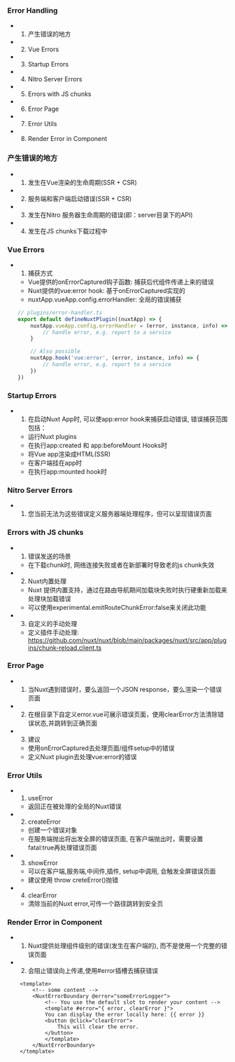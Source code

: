 ### Error Handling
- 1. 产生错误的地方
- 2. Vue Errors
- 3. Startup Errors
- 4. Nitro Server Errors
- 5. Errors with JS chunks
- 6. Error Page
- 7. Error Utils
- 8. Render Error in Component

### 产生错误的地方
- 1. 发生在Vue渲染的生命周期(SSR + CSR)
- 2. 服务端和客户端启动错误(SSR + CSR)
- 3. 发生在Nitro 服务器生命周期的错误(即：server目录下的API)
- 4. 发生在JS chunks下载过程中

### Vue Errors
- 1. 捕获方式
    - Vue提供的onErrorCaptured钩子函数: 捕获后代组件传递上来的错误
    - Nuxt提供的vue:error hook: 基于onErrorCaptured实现的
    - nuxtApp.vueApp.config.errorHandler: 全局的错误捕获
    ```ts
    // plugins/error-handler.ts
    export default defineNuxtPlugin((nuxtApp) => {
        nuxtApp.vueApp.config.errorHandler = (error, instance, info) => {
            // handle error, e.g. report to a service
        }

        // Also possible
        nuxtApp.hook('vue:error', (error, instance, info) => {
            // handle error, e.g. report to a service
        })
    })
    ```

### Startup Errors
- 1. 在启动Nuxt App时, 可以使app:error hook来捕获启动错误, 错误捕获范围包括：
    - 运行Nuxt plugins
    - 在执行app:created 和 app:beforeMount Hooks时
    - 将Vue app渲染成HTML(SSR)
    - 在客户端挂在app时
    - 在执行app:mounted hook时

### Nitro Server Errors
- 1. 您当前无法为这些错误定义服务器端处理程序，但可以呈现错误页面

### Errors with JS chunks
- 1. 错误发送的场景
    - 在下载chunk时, 网络连接失败或者在新部署时导致老的js chunk失效
- 2. Nuxt内置处理
    - Nuxt 提供内置支持，通过在路由导航期间加载块失败时执行硬重新加载来处理块加载错误
    - 可以使用experimental.emitRouteChunkError:false来关闭此功能
- 3. 自定义的手动处理
    - 定义插件手动处理: https://github.com/nuxt/nuxt/blob/main/packages/nuxt/src/app/plugins/chunk-reload.client.ts

### Error Page
- 1. 当Nuxt遇到错误时，要么返回一个JSON response，要么渲染一个错误页面
- 2. 在根目录下自定义error.vue可展示错误页面，使用clearError方法清除错误状态,并跳转到正确页面
- 3. 建议
    - 使用onErrorCaptured去处理页面/组件setup中的错误
    - 定义Nuxt plugin去处理vue:error的错误

### Error Utils
- 1. useError
    - 返回正在被处理的全局的Nuxt错误
- 2. createError
    - 创建一个错误对象
    - 在服务端抛出将出发全屏的错误页面, 在客户端抛出时，需要设置fatal:true再处理错误页面
- 3. showError
    - 可以在客户端,服务端,中间件,插件, setup中调用, 会触发全屏错误页面
    - 建议使用 throw creteError()抛错
- 4. clearError
    - 清除当前的Nuxt error,可传一个路径跳转到安全页

### Render Error in Component
- 1. Nuxt提供<NuxtErrorBoundary/>处理组件级别的错误(发生在客户端的), 而不是使用一个完整的错误页面
- 2. 会阻止错误向上传递,使用#error插槽去捕获错误
```vue
    <template>
        <!-- some content -->
        <NuxtErrorBoundary @error="someErrorLogger">
            <!-- You use the default slot to render your content -->
            <template #error="{ error, clearError }">
            You can display the error locally here: {{ error }}
            <button @click="clearError">
                This will clear the error.
            </button>
            </template>
        </NuxtErrorBoundary>
    </template>
```
